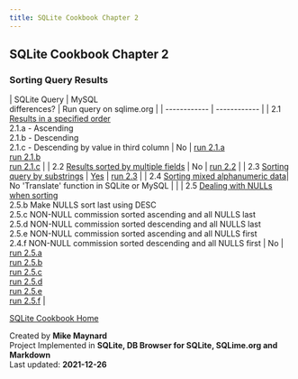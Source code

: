 ```yaml
---
title: SQLite Cookbook Chapter 2
---
```

## SQLite Cookbook Chapter 2

### Sorting Query Results

| SQLite Query        | MySQL<BR>differences? | Run query on sqlime.org |
| ------------ | ------------ |
| 2.1 [Results in a specified order](https://github.com/bibliodatos/SQLite_Cookbook/blob/main/chapter_2/2.1.sql)<BR>  2.1.a  - Ascending<BR>  2.1.b - Descending<BR>  2.1.c - Descending by value in third column | No | [run 2.1.a](https://sqlime.org/#gist:d4c9c5d7fde993304b59fdb51059701f)<BR>[run 2.1.b](https://sqlime.org/#gist:6c6cc239ea780bd808948c2f6e8a02ed)<BR>[run 2.1.c](https://sqlime.org/#gist:e5943e9e3bb4d1304d850e3693b48272) |
| 2.2 [Results sorted by multiple fields](https://github.com/bibliodatos/SQLite_Cookbook/blob/main/chapter_2/2.2.sql) | No | [run 2.2](https://sqlime.org/#gist:d0d5f1ff743bf98c628efc437c906102) |
| 2.3 [Sorting query by substrings](https://github.com/bibliodatos/SQLite_Cookbook/blob/main/chapter_2/2.3.sql) | [Yes](len.html) | [run 2.3](https://sqlime.org/#gist:bdcd7b9f6ba74a4704ae9a2ef8f0aaeb) |
| 2.4 [Sorting mixed alphanumeric data](https://github.com/bibliodatos/SQLite_Cookbook/blob/main/chapter_2/2.4.sql)| No 'Translate' function in SQLite or MySQL | |
| 2.5 [Dealing with NULLs when sorting](https://github.com/bibliodatos/SQLite_Cookbook/blob/main/chapter_2/2.5.sql)<BR>2.5.b Make NULLS sort last using DESC<BR>2.5.c NON-NULL commission sorted ascending and all NULLS last<BR>2.5.d NON-NULL commission sorted descending and all NULLS last<BR>2.5.e NON-NULL commission sorted ascending and all NULLS first<BR>2.4.f NON-NULL commission sorted descending and all NULLS first | No | [run 2.5.a](https://sqlime.org/#gist:537dc372b70fcf51f7192026d99c32c1)<BR>[run 2.5.b](https://sqlime.org/#gist:bf423fccfb569857aa1f41a016afeb42)<BR>[run 2.5.c](https://sqlime.org/#gist:c68100f42a0a1bfc287110532709c13c)<BR>[run 2.5.d](https://sqlime.org/#gist:2f501f93831e5c0167053f729ef5af04)<BR>[run 2.5.e](https://sqlime.org/#gist:a2b938e47d56508a23292e56f98b259c)<BR>[run 2.5.f](https://sqlime.org/#gist:60aab3298ea13305c87b4fa99b53b3f7) |

[SQLite Cookbook Home](./index.html)

Created by **Mike Maynard**<BR>
Project Implemented in **SQLite, DB Browser for SQLite, SQLime.org and Markdown**<BR>
Last updated: **2021-12-26**
